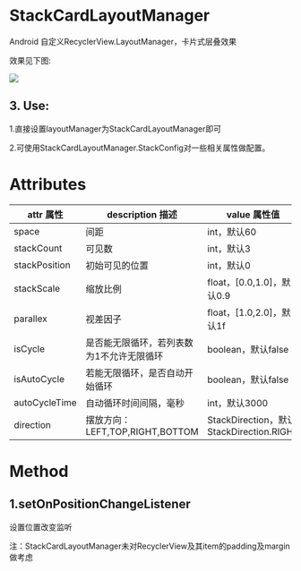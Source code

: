 # StackCardLayoutManager
Android 自定义RecyclerView.LayoutManager，卡片式层叠效果

效果见下图:

![](https://github.com/biansemao/StackCardLayoutManager/blob/master/GIF.gif)

## 3. Use:
1.直接设置layoutManager为StackCardLayoutManager即可

2.可使用StackCardLayoutManager.StackConfig对一些相关属性做配置。
# Attributes
| attr 属性 | description 描述 | value 属性值 |
|-----------|-----------------|-------------|
| space | 间距 | int，默认60 |
| stackCount | 可见数 | int，默认3 |
| stackPosition | 初始可见的位置 | int，默认0 |
| stackScale | 缩放比例 | float，[0.0,1.0]，默认0.9 |
| parallex | 视差因子 | float，[1.0,2.0]，默认1f |
| isCycle | 是否能无限循环，若列表数为1不允许无限循环 | boolean，默认false |
| isAutoCycle | 若能无限循环，是否自动开始循环 | boolean，默认false |
| autoCycleTime | 自动循环时间间隔，毫秒 | int，默认3000 |
| direction | 摆放方向：LEFT,TOP,RIGHT,BOTTOM | StackDirection，默认StackDirection.RIGHT |
# Method
## 1.setOnPositionChangeListener
设置位置改变监听

注：StackCardLayoutManager未对RecyclerView及其item的padding及margin做考虑

